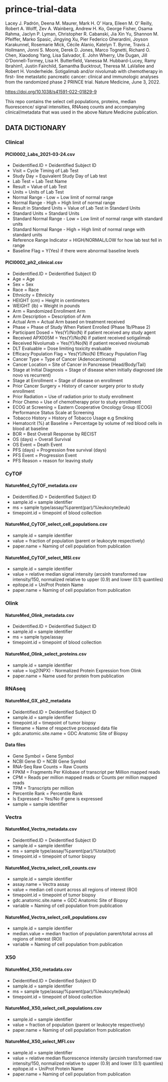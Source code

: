 # prince-trial-data


Lacey J. Padrón, Deena M. Maurer, Mark H. O’ Hara, Eileen M. O’ Reilly, Robert 
A. Wolff, Zev A. Wainberg, Andrew H. Ko, George Fisher, Osama Rahma, Jaclyn P. 
Lyman, Christopher R. Cabanski, Jia Xin Yu, Shannon M. Pfeiffer, Marko Spasic, 
Jingying Xu, Pier Federico Gherardini, Joyson Karakunnel, Rosemarie Mick, Cécile 
Alanio, Katelyn T. Byrne, Travis J. Hollmann, Jonni S. Moore, Derek D. Jones, 
Marco Tognetti, Richard O. Chen, Xiaodong Yang, Lisa Salvador, E. John Wherry, 
Ute Dugan, Jill O’Donnell-Tormey, Lisa H. Butterfield, Vanessa M. Hubbard-Lucey, 
Ramy Ibrahim1, Justin Fairchild, Samantha Bucktrout, Theresa M. LaVallee and 
Robert H. Vonderheide. Sotigalimab and/or nivolumab with chemotherapy in first-
line metastatic pancreatic cancer: clinical and immunologic analyses from the 
randomized phase 2 PRINCE trial. Nature Medicine, June 3, 2022.


https://doi.org/10.1038/s41591-022-01829-9

This repo contains the select cell populations, proteins, median fluorescence/
signal intensities, RNAseq counts and accompanying clinical/metadata that was 
used in the above Nature Medicine publication.

## DATA DICTIONARY
### Clinical
#### PICI0002_Labs_2021-03-24.csv
* Deidentified.ID	= Deidentified Subject ID
* Visit = Cycle Timing of Lab Test
* Study Day	= Equivalent Study Day of Lab test
* Lab Test = Lab Test Name
* Result = Value of Lab Test
* Units	= Units of Lab Test
* Normal Range - Low	= Low limit of normal range
* Normal Range - High	= High limit of normal range
* Result in Standard Units	= Value of Lab Test in Standard Units
* Standard Units	= Standard Units
* Standard Normal Range - Low	= Low limit of normal range with standard units
* Standard Normal Range - High = High limit of normal range with standard units
* Reference Range Indicator	= HIGH/NORMAL/LOW for how lab test fell in range
* Baseline Flag = Y(Yes) if there were abnormal baseline levels

#### PICI0002_ph2_clinical.csv
* Deidentified.ID	= Deidentified Subject ID
* Age	= Age
* Sex	= Sex
* Race	= Race
* Ethnicity	= Ethnicity
* HEIGHT (cm)	= Height in centimeters
* WEIGHT (lb)	= Weight in pounds
* Arm	= Randomized Enrollment Arm
* Arm Description	= Description of Arm
* Actual Arm	= Actual Arm based on treatment received
* Phase = Phase of Study When Patient Enrolled (Phase 1b/Phase 2)
* Participant Dosed	= Yes(Y)/No(N) if patient received any study agent
* Received APX005M		= Yes(Y)/No(N) if patient received sotigalimab
* Received Nivolumab		= Yes(Y)/No(N) if patient received nivolumab
* DLT Evaluable = Dose limiting toxicity evaluable
* Efficacy Population Flag	= Yes(Y)/No(N) Efficacy Population Flag
* Cancer Type = Type of Cancer (Adenocarcinoma)
* Cancer Location = Site of Cancer in Pancrease (Head/Body/Tail)
* Stage at Initial Diagnosis	= Stage of disease when initially diagnosed (de novo vs recurrent)
* Stage at Enrollment	= Stage of disease on enrollment
* Prior Cancer Surgery	= History of cancer surgery prior to study enrollment
* Prior Radiation	= Use of radiation prior to study enrollment
* Prior Chemo = Use of chemotherapy prior to study enrollment
* ECOG at Screening = Eastern Cooperative Oncology Group (ECOG) Performance Status Scale at Screening
* Tobacco History = History of Tobacco Usage e.g Smoking
* Hematocrit (%) at Baseline	= Percentage by volume of red blood cells in blood at baseline
* BOR	= Best Overall Response by RECIST
* OS (days)	= Overall Survival
* OS Event	= Death Event
* PFS (days) = Progression free survival (days)
* PFS Event = Progression Event
* PFS Reason = reason for leaving study

### CyTOF
#### NatureMed_CyTOF_metadata.csv
* Deidentified.ID	= Deidentified Subject ID
* sample.id	= sample identifier
* ms = sample type/assay/%parent(par)/%leukocyte(leuk)
* timepoint.id = timepoint of blood collection
#### NatureMed_CyTOF_select_cell_populations.csv
* sample.id	= sample identifier
* value = fraction of population (parent or leukocyte respectively)
* paper.name = Naming of cell population from publication
#### NatureMed_CyTOF_select_MSI.csv
* sample.id	= sample identifier
* value = relative median signal intensity (arcsinh transformed raw intensity/150, normalized relative to upper (0.9) and lower (0.1) quantiles)
* epitope.id	= UniProt Protein Name
* paper.name = Naming of cell population from publication

### Olink
#### NatureMed_Olink_metadata.csv
* Deidentified.ID	= Deidentified Subject ID
* sample.id	= sample identifier
* ms = sample type/assay
* timepoint.id = timepoint of blood collection
#### NatureMed_Olink_select_proteins.csv
* sample.id	= sample identifier
* value	= log2(NPX) - Normalized Protein Expression from Olink
* paper.name = Name used for protein from publication


### RNAseq
#### NatureMed_GX_ph2_metadata
* Deidentified.ID	= Deidentified Subject ID
* sample.id	= sample identifier
* timepoint.id = timepoint of tumor biopsy
* filename = Name of respective processed data file
* gdc.anatomic.site.name	= GDC Anatomic Site of Biopsy
#### Data files
* Gene Symbol = Gene Symbol
* NCBI Gene ID	= NCBI Gene Symbol
* RNA-Seq Raw Counts	= Raw Counts
* FPKM	= Fragments Per Kilobase of transcript per Million mapped reads
* CPM	= Reads per million mapped reads or Counts per million mapped reads
* TPM	= Transcripts per million
* Percentile Rank = Percentile Rank
* Is Expressed =	Yes/No if gene is expressed
* sample = sample identifier

### Vectra
#### NatureMed_Vectra_metadata.csv
* Deidentified.ID	= Deidentified Subject ID
* sample.id	= sample identifier
* ms	= sample type/assay/%parent(par)/%total(tot)
* timepoint.id = timepoint of tumor biopsy
#### NatureMed_Vectra_select_cell_counts.csv
* sample.id	= sample identifier
* assay.name	= Vectra assay
* value	= median cell count across all regions of interest (ROI)
* timepoint.id = timepoint of tumor biopsy
* gdc.anatomic.site.name	= GDC Anatomic Site of Biopsy
* variable = Naming of cell population from publication
#### NatureMed_Vectra_select_cell_populations.csv
* sample.id	= sample identifier	
* median.value = median fraction of population parent/total across all regions of interest (ROI)
* variable = Naming of cell population from publication


### X50
#### NatureMed_X50_metadata.csv
* Deidentified.ID	= Deidentified Subject ID
* sample.id	= sample identifier
* ms = sample type/assay/%parent(par)/%leukocyte(leuk)
* timepoint.id = timepoint of blood collection
#### NatureMed_X50_select_cell_populations.csv
* sample.id = sample identifier
* value = fraction of population (parent or leukocyte respectively)
* paper.name = Naming of cell population from publication
#### NatureMed_X50_select_MFI.csv
* sample.id	= sample identifier
* value = relative median fluorescence intensity (arcsinh transformed raw intensity/150, normalized relative to upper (0.9) and lower (0.1) quantiles)
* epitope.id	= UniProt Protein Name
* paper.name = Naming of cell population from publication
